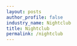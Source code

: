 ```yaml
---
layout: posts 
author_profile: false 
industry_name: Nightclub
title: Nightclub
permalink: /nightclub
---
```

